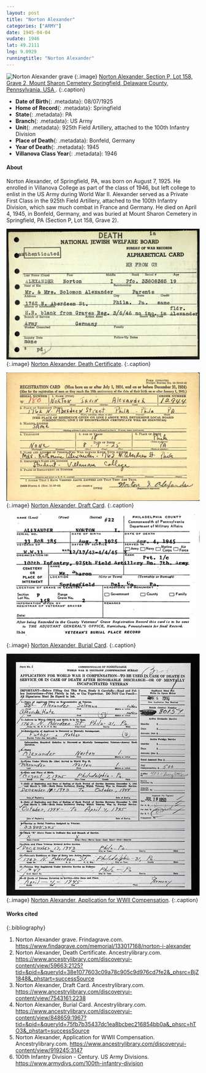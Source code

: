 ```yaml
---
layout: post
title: "Norton Alexander"
categories: ["ARMY"]
date: 1945-04-04
vudate: 1946
lat: 49.2111
lng: 9.0929
runningtitle: "Norton Alexander"
---
```


![Norton Alexander grave](images/Alexander_Norton1.jpg)
   {:.image}
[Norton Alexander, Section P, Lot 158, Grave 2, Mount Sharon Cemetery Springfield, Delaware County, Pennsylvania, USA ](https://www.findagrave.com/memorial/133017168/norton-i-alexander).
  {:.caption}

* **Date of Birth**{: .metadata}: 08/07/1925
* **Home of Record**{: .metadata}: Springfield
* **State**{: .metadata}: PA
* **Branch**{: .metadata}: US Army
* **Unit**{: .metadata}: 925th Field Artillery, attached to the 100th Infantry Division
* **Place of Death**{: .metadata}: Bonfeld, Germany
* **Year of Death**{: .metadata}: 1945
* **Villanova Class Year**{: .metadata}: 1946

#### About

Norton Alexander, of Springfield, PA, was born on August 7, 1925. He enrolled in Villanova College as part of the class of 1946, but left college to enlist in the US Army during World War II. Alexander served as a Private First Class in the 925th Field Artillery, attached to the 100th Infantry Division, which saw much combat in France and Germany. He died on April 4, 1945, in Bonfeld, Germany, and was buried at Mount Sharon Cemetery in Springfield, PA (Section P, Lot 158, Grave 2).

![Norton Alexander, Death Certificate](images/Alexander_Norton2.jpg)
   {:.image}
[Norton Alexander, Death Certificate](https://www.ancestrylibrary.com/discoveryui-content/view/59663:2125?tid=&pid=&queryId=38e1077603c09a78c905c9d976cd7fe2&_phsrc=BjZ1848&_phstart=successSource).
  {:.caption}

![Norton Alexander, Draft Card](images/Alexander_Norton3.jpg)
   {:.image}
[Norton Alexander, Draft Card](https://www.ancestrylibrary.com/discoveryui-content/view/7543161:2238).
  {:.caption}

![Norton Alexander, Burial Card](images/Alexander_Norton4.jpg)
   {:.image}
[Norton Alexander, Burial Card](https://www.ancestrylibrary.com/discoveryui-content/view/848659:1967?tid=&pid=&queryId=75fb7b35437dc1ea8bcbec216854bb0a&_phsrc=hTO3&_phstart=successSource).
  {:.caption}

![Norton Alexander, Application for WWII Compensation](images/Alexander_Norton5.jpg)
   {:.image}
[Norton Alexander, Application for WWII Compensation](https://www.ancestrylibrary.com/discoveryui-content/view/919245:3147).
  {:.caption}

#### Works cited

{:.bibliography}
1. Norton Alexander grave. Frindagrave.com. <https://www.findagrave.com/memorial/133017168/norton-i-alexander>
2. Norton Alexander, Death Certificate. Ancestrylibrary.com. <https://www.ancestrylibrary.com/discoveryui-content/view/59663:2125?tid=&pid=&queryId=38e1077603c09a78c905c9d976cd7fe2&_phsrc=BjZ1848&_phstart=successSource>
3. Norton Alexander, Draft Card. Ancestrylibrary.com. <https://www.ancestrylibrary.com/discoveryui-content/view/7543161:2238>
4. Norton Alexander, Burial Card. Ancestrylibrary.com. <https://www.ancestrylibrary.com/discoveryui-content/view/848659:1967?tid=&pid=&queryId=75fb7b35437dc1ea8bcbec216854bb0a&_phsrc=hTO3&_phstart=successSource>
5. Norton Alexander, Application for WWII Compensation. Ancestrylibrary.com. <https://www.ancestrylibrary.com/discoveryui-content/view/919245:3147>
6. 100th Infantry Division - Century. US Army Divisions. <https://www.armydivs.com/100th-infantry-division>


